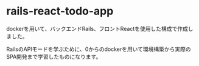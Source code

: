 # rails-react-todo-app
dockerを用いて、バックエンドRails、フロントReactを使用した構成で作成しました。

RailsのAPIモードを学ぶために、0からのdockerを用いて環境構築から実際のSPA開発まで学習したものになります。
